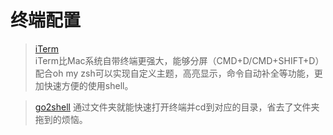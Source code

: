 # 终端配置

> [iTerm]()    
iTerm比Mac系统自带终端更强大，能够分屏（CMD+D/CMD+SHIFT+D）配合oh my zsh可以实现自定义主题，高亮显示，命令自动补全等功能，更加快速方便的使用shell。    

> [go2shell](https://www.jianshu.com/p/632db53b4520)
通过文件夹就能快速打开终端并cd到对应的目录，省去了文件夹拖到的烦恼。

